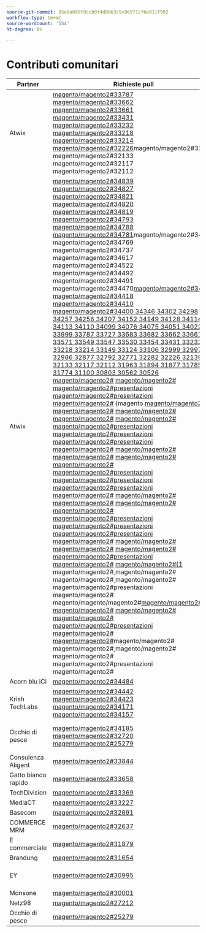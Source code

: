 ```yaml
---
source-git-commit: 85e9a890f8ccb0f4d8b63c9c96971cf6e011f992
workflow-type: tm+mt
source-wordcount: '554'
ht-degree: 0%

---
```

# Contributi comunitari

| Partner | Richieste pull | Problemi GitHub correlati |
| ------- | ------- | ------- |
| Atwix | [magento/magento2#33787](https://github.com/magento/magento2/pull/33787) [magento/magento2#33662](https://github.com/magento/magento2/pull/33662) [magento/magento2#33661](https://github.com/magento/magento2/pull/33661) [magento/magento2#33431](https://github.com/magento/magento2/pull/33431) [magento/magento2#33232](https://github.com/magento/magento2/pull/33232) [magento/magento2#33218](https://github.com/magento/magento2/pull/33218) [magento/magento2#33214](https://github.com/magento/magento2/pull/33214) [magento/magento2#32226](https://github.com/magento/magento2/pull/32226)magento/magento2#32139[ ](https://github.com/magento/magento2/pull/32139)magento/magento2#32133[ ](https://github.com/magento/magento2/pull/32133)magento/magento2#32117[ ](https://github.com/magento/magento2/pull/32117)magento/magento2#32112[](https://github.com/magento/magento2/pull/32112) | [magento/magento2#33689](https://github.com/magento/magento2/issues/33689) [magento/magento2#33635](https://github.com/magento/magento2/issues/33635) [magento/magento2#33556](https://github.com/magento/magento2/issues/33556) [magento/magento2#33806](https://github.com/magento/magento2/issues/33806) [magento/magento2#32381](https://github.com/magento/magento2/issues/32381) [magento/magento2#33786](https://github.com/magento/magento2/issues/33786) [magento/magento2#33785](https://github.com/magento/magento2/issues/33785) [magento/magento2#33784](https://github.com/magento/magento2/issues/33784)magento/magento2#33775[](https://github.com/magento/magento2/issues/33775) |
| Atwix | [magento/magento2#34839](https://github.com/magento/magento2/pull/34839) [magento/magento2#34827](https://github.com/magento/magento2/pull/34827) [magento/magento2#34821](https://github.com/magento/magento2/pull/34821) [magento/magento2#34820](https://github.com/magento/magento2/pull/34820) [magento/magento2#34819](https://github.com/magento/magento2/pull/34819) [magento/magento2#34793](https://github.com/magento/magento2/pull/34793) [magento/magento2#34788](https://github.com/magento/magento2/pull/34788) [magento/magento2#34781](https://github.com/magento/magento2/pull/34781)magento/magento2#34774[ ](https://github.com/magento/magento2/pull/34774)magento/magento2#34769[ ](https://github.com/magento/magento2/pull/34769)magento/magento2#34737[ ](https://github.com/magento/magento2/pull/34737)magento/magento2#34617[ ](https://github.com/magento/magento2/pull/34617)magento/magento2#34522[ ](https://github.com/magento/magento2/pull/34522)magento/magento2#34492[ ](https://github.com/magento/magento2/pull/34492)magento/magento2#34491[ ](https://github.com/magento/magento2/pull/34491)magento/magento2#34470[magento/magento2#34419](https://github.com/magento/magento2/pull/34470) [magento/magento2#34418](https://github.com/magento/magento2/pull/34419) [magento/magento2#34410](https://github.com/magento/magento2/pull/34418) [magento/magento2#34400 34346 34302 34298 34257 34256 34207 34152 34149 34128 34114 34113 34110 34099 34076 34075 34051 34022 33999 33787 33727 33683 33682 33662 33661 33571 33549 33547 33530 33454 33431 33232 33218 33214 33149 33124 33106 32999 32997 32986 32877 32792 32771 32282 32226 32139 32133 32117 32112 31963 31894 31877 31785 31774 31100 30803 30562 30526](https://github.com/magento/magento2/pull/34410) [magento/magento2#](https://github.com/magento/magento2/pull/34400) [magento/magento2#](https://github.com/magento/magento2/pull/34346) [magento/magento2#presentazioni](https://github.com/magento/magento2/pull/34302) [magento/magento2#presentazioni](https://github.com/magento/magento2/pull/34298) [magento/magento2#](https://github.com/magento/magento2/pull/34257) {magento [magento/magento2#](https://github.com/magento/magento2/pull/34256) [magento/magento2#](https://github.com/magento/magento2/pull/34207) [magento/magento2#](https://github.com/magento/magento2/pull/34152) [magento/magento2#](https://github.com/magento/magento2/pull/34149) [magento/magento2#](https://github.com/magento/magento2/pull/34128) [magento/magento2#presentazioni](https://github.com/magento/magento2/pull/34114) [magento/magento2#presentazioni](https://github.com/magento/magento2/pull/34113) [magento/magento2#presentazioni](https://github.com/magento/magento2/pull/34110) [magento/magento2#](https://github.com/magento/magento2/pull/34099) [magento/magento2#](https://github.com/magento/magento2/pull/34076) [magento/magento2#](https://github.com/magento/magento2/pull/34075) [magento/magento2#](https://github.com/magento/magento2/pull/34051) [magento/magento2#](https://github.com/magento/magento2/pull/34022) [magento/magento2#presentazioni](https://github.com/magento/magento2/pull/33999) [magento/magento2#presentazioni](https://github.com/magento/magento2/pull/33787) [magento/magento2#presentazioni](https://github.com/magento/magento2/pull/33727) [magento/magento2#](https://github.com/magento/magento2/pull/33683) [magento/magento2#](https://github.com/magento/magento2/pull/33682) [magento/magento2#](https://github.com/magento/magento2/pull/33662) [magento/magento2#](https://github.com/magento/magento2/pull/33661) [magento/magento2#](https://github.com/magento/magento2/pull/33571) [magento/magento2#presentazioni](https://github.com/magento/magento2/pull/33549) [magento/magento2#presentazioni](https://github.com/magento/magento2/pull/33547) [magento/magento2#presentazioni](https://github.com/magento/magento2/pull/33530) [magento/magento2#](https://github.com/magento/magento2/pull/33454) [magento/magento2#](https://github.com/magento/magento2/pull/33431) [magento/magento2#](https://github.com/magento/magento2/pull/33232) [magento/magento2#](https://github.com/magento/magento2/pull/33218) [magento/magento2#presentazioni](https://github.com/magento/magento2/pull/33214) [magento/magento2#](https://github.com/magento/magento2/pull/33149) [magento/magento2#{1 ](https://github.com/magento/magento2/pull/33124)magento/magento2#[ ](https://github.com/magento/magento2/pull/33106)magento/magento2#[ ](https://github.com/magento/magento2/pull/32999)magento/magento2#[ ](https://github.com/magento/magento2/pull/32997)magento/magento2#[ ](https://github.com/magento/magento2/pull/32986)magento/magento2#presentazioni[ ](https://github.com/magento/magento2/pull/32877)magento/magento2#[ ](https://github.com/magento/magento2/pull/32792)magento/magento/magento2#[magento/magento2#](https://github.com/magento/magento2/pull/32771) [magento/magento2#](https://github.com/magento/magento2/pull/32282) [magento/magento2#](https://github.com/magento/magento2/pull/32226) [magento/magento2#](https://github.com/magento/magento2/pull/32139) [magento/magento2#presentazioni](https://github.com/magento/magento2/pull/32133) [magento/magento2#](https://github.com/magento/magento2/pull/32117) [magento/magento2#](https://github.com/magento/magento2/pull/32112)magento/magento2#[ ](https://github.com/magento/magento2/pull/31963)magento/magento2#[ ](https://github.com/magento/magento2/pull/31894)magento/magento2#[ ](https://github.com/magento/magento2/pull/31877)magento/magento2#[ ](https://github.com/magento/magento2/pull/31785)magento/magento2#presentazioni[ ](https://github.com/magento/magento2/pull/31774)magento/magento2#[](https://github.com/magento/magento2/pull/31100)[](https://github.com/magento/magento2/pull/30803)[](https://github.com/magento/magento2/pull/30562)[](https://github.com/magento/magento2/pull/30526) | [magento/magento2#34579](https://github.com/magento/magento2/issues/34579) [magento/magento2#34490](https://github.com/magento/magento2/issues/34490) [magento/magento2#34422](https://github.com/magento/magento2/issues/34422) [magento/magento2#34510](https://github.com/magento/magento2/issues/34510) [magento/magento2#34414](https://github.com/magento/magento2/issues/34414) [magento/magento2#34511](https://github.com/magento/magento2/issues/34511) [magento/magento2#34435](https://github.com/magento/magento2/issues/34435) [magento/magento2#34512](https://github.com/magento/magento2/issues/34512)magento/magento2#34317[ ](https://github.com/magento/magento2/issues/34317)magento/magento2#32948[ ](https://github.com/magento/magento2/issues/32948)magento/magento2#26254[ ](https://github.com/magento/magento2/issues/26254)magento/magento2#34316[ ](https://github.com/magento/magento2/issues/34316)magento/magento2#34314[ ](https://github.com/magento/magento2/issues/34314)magento/magento2#34313[ ](https://github.com/magento/magento2/issues/34313)magento/magento2#34312[ ](https://github.com/magento/magento2/issues/34312)magento/magento2#34311[magento/magento2#34315](https://github.com/magento/magento2/issues/34311) [magento/magento2#33747](https://github.com/magento/magento2/issues/34315) [magento/magento2#33589](https://github.com/magento/magento2/issues/33747) [magento/magento2#33689 33531 33635 33556 33806 32615 32991 32821 33788 32381 33786 33785 33784 33775 33783 30828 33774 33773](https://github.com/magento/magento2/issues/33589) [magento/magento2#](https://github.com/magento/magento2/issues/33689) [magento/magento2#](https://github.com/magento/magento2/issues/33531) [magento/magento2#presentazioni](https://github.com/magento/magento2/issues/33635) [magento/magento2#presentazioni](https://github.com/magento/magento2/issues/33556) [magento/magento2#](https://github.com/magento/magento2/issues/33806) [magento/devdocs#9248](https://github.com/magento/magento2/issues/32615) [magento/magento2#](https://github.com/magento/devdocs/issues/9248) [magento/magento2#](https://github.com/magento/magento2/issues/32991) [magento/magento2#](https://github.com/magento/magento2/issues/32821) [magento/magento2#](https://github.com/magento/magento2/issues/33788) [magento/magento2#](https://github.com/magento/magento2/issues/32381) [magento/magento2#](https://github.com/magento/magento2/issues/33786) [magento/magento2#mag](https://github.com/magento/magento2/issues/33785) [magento/magento2#](https://github.com/magento/magento2/issues/33784) [magento/magento2#](https://github.com/magento/magento2/issues/33775) [magento/magento2#](https://github.com/magento/magento2/issues/33783) [magento/magento2#](https://github.com/magento/magento2/issues/30828)[](https://github.com/magento/magento2/issues/33774)[](https://github.com/magento/magento2/issues/33773) |
| Acorn blu iCi | [magento/magento2#34484](https://github.com/magento/magento2/pull/34484) |  |
| Krish TechLabs | [magento/magento2#34442](https://github.com/magento/magento2/pull/34442) [magento/magento2#34423](https://github.com/magento/magento2/pull/34423) [magento/magento2#34171](https://github.com/magento/magento2/pull/34171) [magento/magento2#34157](https://github.com/magento/magento2/pull/34157) |  |
| Occhio di pesce | [magento/magento2#34185](https://github.com/magento/magento2/pull/34185) [magento/magento2#32720](https://github.com/magento/magento2/pull/32720) [magento/magento2#25279](https://github.com/magento/magento2/pull/25279) | [magento/magento2#34513](https://github.com/magento/magento2/issues/34513) [magento/magento2#34356](https://github.com/magento/magento2/issues/34356) [magento/magento2#29647](https://github.com/magento/magento2/issues/29647) [magento/magento2#30241](https://github.com/magento/magento2/issues/30241) |
| Consulenza Aligent | [magento/magento2#33844](https://github.com/magento/magento2/pull/33844) |  |
| Gatto bianco rapido | [magento/magento2#33658](https://github.com/magento/magento2/pull/33658) | [magento/magento2#33839](https://github.com/magento/magento2/issues/33839) |
| TechDivision | [magento/magento2#33369](https://github.com/magento/magento2/pull/33369) | [magento/magento2#34451](https://github.com/magento/magento2/issues/34451) |
| MediaCT | [magento/magento2#33227](https://github.com/magento/magento2/pull/33227) | [magento/magento2#33984](https://github.com/magento/magento2/issues/33984) |
| Basecom | [magento/magento2#32891](https://github.com/magento/magento2/pull/32891) | [magento/magento2#32885](https://github.com/magento/magento2/issues/32885) |
| COMMERCE MRM | [magento/magento2#32637](https://github.com/magento/magento2/pull/32637) | [magento/magento2#32636](https://github.com/magento/magento2/issues/32636) |
| E commerciale | [magento/magento2#31879](https://github.com/magento/magento2/pull/31879) | [maritos/magento2-performance-fixes#4](https://github.com/maritos/magento2-performance-fixes/issues/4) |
| Brandung | [magento/magento2#31654](https://github.com/magento/magento2/pull/31654) | [magento/magento2#30948](https://github.com/magento/magento2/issues/30948) |
| EY | [magento/magento2#30995](https://github.com/magento/magento2/pull/30995) | [magento/magento2#31019](https://github.com/magento/magento2/issues/31019) [magento/magento2#32625](https://github.com/magento/magento2/issues/32625) [magento/magento2#33696](https://github.com/magento/magento2/issues/33696) |
| Monsone | [magento/magento2#30001](https://github.com/magento/magento2/pull/30001) | [magento/magento-semver#50](https://github.com/magento/magento-semver/issues/50) |
| Netz98 | [magento/magento2#27212](https://github.com/magento/magento2/pull/27212) | [magento/magento2#29609](https://github.com/magento/magento2/issues/29609) |
| Occhio di pesce | [magento/magento2#25279](https://github.com/magento/magento2/pull/25279) | [magento/magento2#29647](https://github.com/magento/magento2/issues/29647) [magento/magento2#30241](https://github.com/magento/magento2/issues/30241) |
